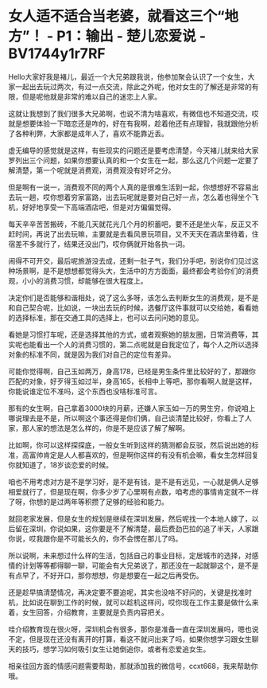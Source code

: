 # 女人适不适合当老婆，就看这三个“地方”！ - P1：输出 - 楚儿恋爱说 - BV1744y1r7RF

Hello大家好我是褚儿，最近一个大兄弟跟我说，他参加聚会认识了一个女生，大家一起出去玩过两次，有过一点交流，除此之外呢，他对女生的了解还是非常的有限，但是呢他就是非常的难以自己的迷恋上人家。

这就让我想到了我们很多大兄弟啊，也说不清为啥喜欢，有微信也不知道交流，哎就是想要体验一下暗恋还是咋的，好在有我啊，趁着他还有点理智，我就跟他分析了各种利弊，大家都是成年人了，喜欢不能靠近丢。

虚无编导的感觉就是这样，有些现实的问题还是要考虑清楚，今天褚儿就来给大家罗列出三个问题，如果你想要认真的和一个女生在一起，那么这几个问题一定要了解清楚，第一个呢就是消费观，消费观没有好坏之分。

但是啊有一说一，消费观不同的两个人真的是很难生活到一起，你想想好不容易出去玩一趟，哎你想着穷家富路，出去玩呢就是要对自己好一点，怎么着也得坐个飞机，好好地享受一下高端酒店吧，但是对方偏偏觉得。

每天辛辛苦苦搬砖，不能几天就花光几个月的积蓄吧，要不还是坐火车，反正又不赶时间，再说了出去玩嘛，主要就是去看风景玩项目，又不天天在酒店里待着，住宿差不多就行了，结果还没出门，哎你俩就开始各执一词。

闹得不可开交，最后呢旅游没去成，还剩一肚子气，我们分手吧，别说你们见过这种场景啊，是不是想想都觉得头大，生活中的方方面面，最终都会考验你们的消费观，小小的消费习惯，却能够在很大程度上。

决定你们是否能够和谐相处，说了这么多呀，该怎么去判断女生的消费观，是不是和自己契合呢，比如说，一块出去玩的时候，选餐厅这件事就可以交给她，看看她的选择标准，那在交通工具的选择上，也可以去问问她的意见。

看她是习惯打车呢，还是选择其他的方式，或者观察她的朋友圈，日常消费等，其实呢也能看出一个人的消费习惯的，第二点呢就是自我定位了，每个人之所以选择对象的标准不同，就是因为我们对自己的定位有差异。

可能你觉得啊，自己玉如两万，身高178，已经是男生条件里比较好的了，那跟你匹配的对象，好歹得玉如过半，身高165，长相中上等吧，那你看啊人就是这样，你能说谁定位不准吗，这个东西也没啥标准可言。

那有的女生啊，自己拿着3000块的月薪，还嫌人家玉如一万的男生穷，你说咱上哪说理去是不是，所以啊这个事还得是你们俩，自己谈清楚比较好，你看上了人家，那人家的想法是怎么样的，你是不是应该了解了解啊。

比如啊，你可以这样探探底，一般女生听到这样的猜测都会反驳，然后说出她的标准，高富帅肯定是人人都喜欢的，但是啊你这样的有没有机会嘛，看女生怎样回复你就知道了，18岁谈恋爱的时候。

咱也不用考虑对方是不是学习好，是不是有钱，是不是有远见，一心就是俩人足够相爱就行了，但是现在啊，你多少岁了心里啊有点数，咱考虑的事情肯定就不一样了呀，你想的是过两年等积攒了足够的经验和能力。

就回老家发展，但是女生的规划是继续在深圳发展，然后呢找一个本地人嫁了，以后留在深圳，你说如果，这你要是不了解清楚，最后费劲巴拉的追了半天，人家跟你说，哎我跟你是不可能长久的，你不会愣在那儿了吗。

所以说啊，未来想过什么样的生活，包括自己的事业目标，定居城市的选择，对感情的计划等等都得聊一聊，可能会有大兄弟说了，那还没在一起就聊这个，是不是有点早了，不好开口，那你想想，你是想要在一起之后再受伤。

还是趁早搞清楚情况，再决定要不要追呢，其实也没啥不好问的，关键是找准时机，比如说在聊到工作的时候，就可以趁机这样问，哎你现在工作主要是做什么来着，女生回答，介绍教育，主要就是负责内容把关。

哇介绍教育现在很火呀，深圳机会有很多，那你是准备一直在深圳发展吗，嗯也说不定，但是现在还没有离开的打算，看这不就问出来了吗，如果你想学习跟女生聊天的技巧，想学习如何吸引女生让她倒追你，或者有恋爱追女生。

相亲往回方面的情感问题需要帮助，那就添加我的微信号，ccxt668，我来帮助你哦。